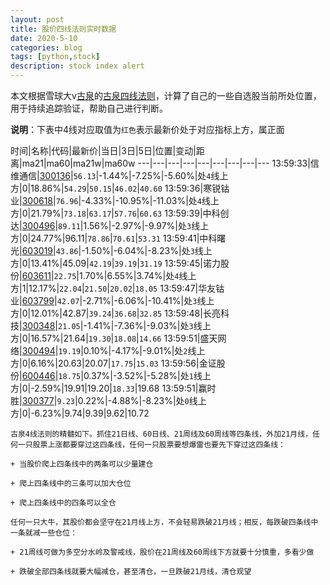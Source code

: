 ```yaml
---
layout: post
title: 股价四线法则实时数据
date: 2020-5-10
categories: blog
tags: [python,stock]
description: stock index alert
---
```



本文根据雪球大v[古泉](https://xueqiu.com/u/7148646888)的[古泉四线法则](https://xueqiu.com/7148646888/130498192)，计算了自己的一些自选股当前所处位置，用于持续追踪验证，帮助自己进行判断。

**说明**：下表中4线对应取值为`红色`表示最新价处于对应指标上方，属正面

时间|名称|代码|最新价|当日|3日|5日|位置|变动|距离|ma21|ma60|ma21w|ma60w
---|---|---|---|---|---|---|---|---
13:59:33|信维通信|[300136](https://xueqiu.com/S/SZ300136)|`56.13`|-1.44%|-7.25%|-5.60%|处`4`线上方|0|18.86%|`54.29`|`50.15`|`46.02`|`40.60`
13:59:36|寒锐钴业|[300618](https://xueqiu.com/S/SZ300618)|`76.96`|-4.33%|-10.95%|-11.03%|处`4`线上方|0|21.79%|`73.18`|`63.17`|`57.76`|`60.63`
13:59:39|中科创达|[300496](https://xueqiu.com/S/SZ300496)|`89.11`|1.56%|-2.97%|-9.97%|处`3`线上方|0|24.77%|96.11|`78.86`|`70.61`|`53.31`
13:59:41|中科曙光|[603019](https://xueqiu.com/S/SH603019)|`43.86`|-1.50%|-6.04%|-8.23%|处`3`线上方|0|13.41%|45.09|`42.19`|`39.19`|`31.19`
13:59:45|诺力股份|[603611](https://xueqiu.com/S/SH603611)|`22.75`|1.70%|6.55%|3.74%|处`4`线上方|1|12.17%|`22.04`|`21.50`|`20.02`|`18.05`
13:59:47|华友钴业|[603799](https://xueqiu.com/S/SH603799)|`42.07`|-2.71%|-6.06%|-10.41%|处`3`线上方|0|12.01%|42.87|`39.24`|`36.68`|`32.85`
13:59:48|长亮科技|[300348](https://xueqiu.com/S/SZ300348)|`21.05`|-1.41%|-7.36%|-9.03%|处`3`线上方|0|16.57%|21.64|`19.30`|`18.08`|`14.66`
13:59:51|盛天网络|[300494](https://xueqiu.com/S/SZ300494)|`19.19`|0.10%|-4.17%|-9.01%|处`2`线上方|0|6.16%|20.63|20.07|`17.75`|`15.03`
13:59:56|金证股份|[600446](https://xueqiu.com/S/SH600446)|`18.75`|0.37%|-3.52%|-5.28%|处`1`线上方|0|-2.59%|19.91|19.20|`18.33`|19.68
13:59:51|赢时胜|[300377](https://xueqiu.com/S/SZ300377)|`9.23`|0.22%|-4.88%|-8.23%|处`0`线上方|0|-6.23%|9.74|9.39|9.62|10.72

```
古泉4线法则的精髓如下。抓住21日线、60日线、21周线及60周线等四条线，外加21月线，任何一只股票上涨都要穿过这四条线，任何一只股票要想爆雷也要先下穿过这四条线：

+ 当股价爬上四条线中的两条可以少量建仓

+ 爬上四条线中的三条可以加大仓位

+ 爬上四条线中的四条可以全仓

任何一只大牛，其股价都会坚守在21月线上方，不会轻易跌破21月线；相反，每跌破四条线中一条就减一些仓位：

+ 21周线可做为多空分水岭及警戒线，股价在21周线及60周线下方就要十分慎重，多看少做

+ 跌破全部四条线就要大幅减仓，甚至清仓，一旦跌破21月线，清仓观望
```